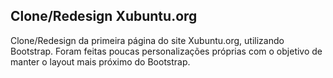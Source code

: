 ## Clone/Redesign Xubuntu.org

Clone/Redesign da primeira página do site Xubuntu.org, utilizando Bootstrap. Foram feitas poucas personalizações próprias com o objetivo de manter o layout mais próximo do Bootstrap.